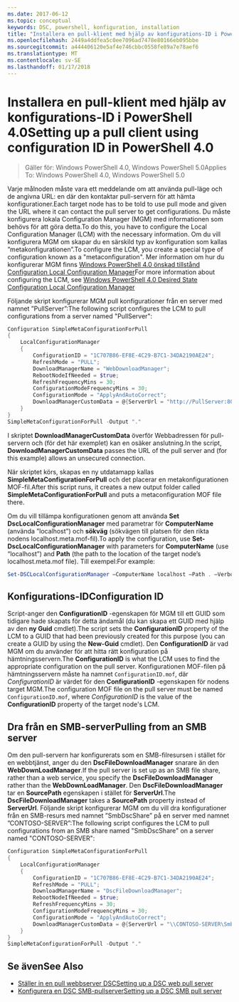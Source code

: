 ```yaml
---
ms.date: 2017-06-12
ms.topic: conceptual
keywords: DSC, powershell, konfiguration, installation
title: "Installera en pull-klient med hjälp av konfigurations-ID i PowerShell 4.0"
ms.openlocfilehash: 2449a4ddfea5c0ee7096ad7478e80166eb095bbe
ms.sourcegitcommit: a444406120e5af4e746cbbc0558fe89a7e78aef6
ms.translationtype: MT
ms.contentlocale: sv-SE
ms.lasthandoff: 01/17/2018
---
```

# <a name="setting-up-a-pull-client-using-configuration-id-in-powershell-40"></a><span data-ttu-id="4b794-103">Installera en pull-klient med hjälp av konfigurations-ID i PowerShell 4.0</span><span class="sxs-lookup"><span data-stu-id="4b794-103">Setting up a pull client using configuration ID in PowerShell 4.0</span></span>

><span data-ttu-id="4b794-104">Gäller för: Windows PowerShell 4.0, Windows PowerShell 5.0</span><span class="sxs-lookup"><span data-stu-id="4b794-104">Applies To: Windows PowerShell 4.0, Windows PowerShell 5.0</span></span>

<span data-ttu-id="4b794-105">Varje målnoden måste vara ett meddelande om att använda pull-läge och de angivna URL: en där den kontaktar pull-servern för att hämta konfigurationer.</span><span class="sxs-lookup"><span data-stu-id="4b794-105">Each target node has to be told to use pull mode and given the URL where it can contact the pull server to get configurations.</span></span> <span data-ttu-id="4b794-106">Du måste konfigurera lokala Configuration Manager (MGM) med informationen som behövs för att göra detta.</span><span class="sxs-lookup"><span data-stu-id="4b794-106">To do this, you have to configure the Local Configuration Manager (LCM) with the necessary information.</span></span> <span data-ttu-id="4b794-107">Om du vill konfigurera MGM om skapar du en särskild typ av konfiguration som kallas ”metakonfigurationen”.</span><span class="sxs-lookup"><span data-stu-id="4b794-107">To configure the LCM, you create a special type of configuration known as a "metaconfiguration".</span></span> <span data-ttu-id="4b794-108">Mer information om hur du konfigurerar MGM finns [Windows PowerShell 4.0 önskad tillstånd Configuration Local Configuration Manager](metaConfig4.md)</span><span class="sxs-lookup"><span data-stu-id="4b794-108">For more information about configuring the LCM, see [Windows PowerShell 4.0 Desired State Configuration Local Configuration Manager](metaConfig4.md)</span></span>

<span data-ttu-id="4b794-109">Följande skript konfigurerar MGM pull konfigurationer från en server med namnet ”PullServer”:</span><span class="sxs-lookup"><span data-stu-id="4b794-109">The following script configures the LCM to pull configurations from a server named "PullServer":</span></span>

```powershell
Configuration SimpleMetaConfigurationForPull 
{ 
    LocalConfigurationManager 
    { 
        ConfigurationID = "1C707B86-EF8E-4C29-B7C1-34DA2190AE24";
        RefreshMode = "PULL";
        DownloadManagerName = "WebDownloadManager";
        RebootNodeIfNeeded = $true;
        RefreshFrequencyMins = 30;
        ConfigurationModeFrequencyMins = 30; 
        ConfigurationMode = "ApplyAndAutoCorrect";
        DownloadManagerCustomData = @{ServerUrl = "http://PullServer:8080/PSDSCPullServer/PSDSCPullServer.svc"; AllowUnsecureConnection = “TRUE”}
    } 
} 
SimpleMetaConfigurationForPull -Output "."
```

<span data-ttu-id="4b794-110">I skriptet **DownloadManagerCustomData** överför Webbadressen för pull-servern och (för det här exemplet) kan en osäker anslutning.</span><span class="sxs-lookup"><span data-stu-id="4b794-110">In the script, **DownloadManagerCustomData** passes the URL of the pull server and (for this example) allows an unsecured connection.</span></span> 

<span data-ttu-id="4b794-111">När skriptet körs, skapas en ny utdatamapp kallas **SimpleMetaConfigurationForPull** och det placerar en metakonfigurationen MOF-fil.</span><span class="sxs-lookup"><span data-stu-id="4b794-111">After this script runs, it creates a new output folder called **SimpleMetaConfigurationForPull** and puts a metaconfiguration MOF file there.</span></span>

<span data-ttu-id="4b794-112">Om du vill tillämpa konfigurationen genom att använda **Set DscLocalConfigurationManager** med parametrar för **ComputerName** (använda ”localhost”) och **sökväg** (sökvägen till platsen för den rikta nodens localhost.meta.mof-fil).</span><span class="sxs-lookup"><span data-stu-id="4b794-112">To apply the configuration, use **Set-DscLocalConfigurationManager** with parameters for **ComputerName** (use “localhost”) and **Path** (the path to the location of the target node’s localhost.meta.mof file).</span></span> <span data-ttu-id="4b794-113">Till exempel:</span><span class="sxs-lookup"><span data-stu-id="4b794-113">For example:</span></span> 
```powershell
Set-DSCLocalConfigurationManager –ComputerName localhost –Path . –Verbose.
```

## <a name="configuration-id"></a><span data-ttu-id="4b794-114">Konfigurations-ID</span><span class="sxs-lookup"><span data-stu-id="4b794-114">Configuration ID</span></span>
<span data-ttu-id="4b794-115">Script-anger den **ConfigurationID** -egenskapen för MGM till ett GUID som tidigare hade skapats för detta ändamål (du kan skapa ett GUID med hjälp av den **ny Guid** cmdlet).</span><span class="sxs-lookup"><span data-stu-id="4b794-115">The script sets the **ConfigurationID** property of the LCM to a GUID that had been previously created for this purpose (you can create a GUID by using the **New-Guid** cmdlet).</span></span> <span data-ttu-id="4b794-116">Den **ConfigurationID** är vad MGM om du använder för att hitta rätt konfiguration på hämtningsservern.</span><span class="sxs-lookup"><span data-stu-id="4b794-116">The **ConfigurationID** is what the LCM uses to find the appropriate configuration on the pull server.</span></span> <span data-ttu-id="4b794-117">Konfigurationen MOF-filen på hämtningsservern måste ha namnet `ConfigurationID.mof`, där *ConfigurationID* är värdet för den **ConfigurationID** -egenskapen för nodens target MGM.</span><span class="sxs-lookup"><span data-stu-id="4b794-117">The configuration MOF file on the pull server must be named `ConfigurationID.mof`, where *ConfigurationID* is the value of the **ConfigurationID** property of the target node's LCM.</span></span>

## <a name="pulling-from-an-smb-server"></a><span data-ttu-id="4b794-118">Dra från en SMB-server</span><span class="sxs-lookup"><span data-stu-id="4b794-118">Pulling from an SMB server</span></span>

<span data-ttu-id="4b794-119">Om den pull-servern har konfigurerats som en SMB-filresursen i stället för en webbtjänst, anger du den **DscFileDownloadManager** snarare än den **WebDownLoadManager**.</span><span class="sxs-lookup"><span data-stu-id="4b794-119">If the pull server is set up as an SMB file share, rather than a web service, you specify the **DscFileDownloadManager** rather than the **WebDownLoadManager**.</span></span>
<span data-ttu-id="4b794-120">Den **DscFileDownloadManager** tar en **SourcePath** egenskapen i stället för **ServerUrl**.</span><span class="sxs-lookup"><span data-stu-id="4b794-120">The **DscFileDownloadManager** takes a **SourcePath** property instead of **ServerUrl**.</span></span> <span data-ttu-id="4b794-121">Följande skript konfigurerar MGM om du vill dra konfigurationer från en SMB-resurs med namnet ”SmbDscShare” på en server med namnet ”CONTOSO-SERVER”:</span><span class="sxs-lookup"><span data-stu-id="4b794-121">The following script configures the LCM to pull configurations from an SMB share named "SmbDscShare" on a server named "CONTOSO-SERVER":</span></span>

```powershell
Configuration SimpleMetaConfigurationForPull 
{ 
    LocalConfigurationManager 
    { 
        ConfigurationID = "1C707B86-EF8E-4C29-B7C1-34DA2190AE24";
        RefreshMode = "PULL";
        DownloadManagerName = "DscFileDownloadManager";
        RebootNodeIfNeeded = $true;
        RefreshFrequencyMins = 30;
        ConfigurationModeFrequencyMins = 30; 
        ConfigurationMode = "ApplyAndAutoCorrect";
        DownloadManagerCustomData = @{ServerUrl = "\\CONTOSO-SERVER\SmbDscShare"}
    } 
} 
SimpleMetaConfigurationForPull -Output "."
```

## <a name="see-also"></a><span data-ttu-id="4b794-122">Se även</span><span class="sxs-lookup"><span data-stu-id="4b794-122">See Also</span></span>

- [<span data-ttu-id="4b794-123">Ställer in en pull webbserver DSC</span><span class="sxs-lookup"><span data-stu-id="4b794-123">Setting up a DSC web pull server</span></span>](pullServer.md)
- [<span data-ttu-id="4b794-124">Konfigurera en DSC SMB-pullserver</span><span class="sxs-lookup"><span data-stu-id="4b794-124">Setting up a DSC SMB pull server</span></span>](pullServerSMB.md)

